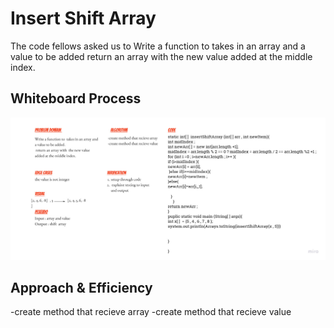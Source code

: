 # Insert Shift Array

The code fellows asked us to Write a function to  takes in an array and a value to be added return an array with  the new value added at the middle index.

## Whiteboard Process

![Insert Shift Array Callenge](./array-insert-shift.jpg)

## Approach & Efficiency

-create method that recieve array
-create method that recieve value
